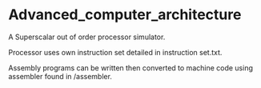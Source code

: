 # Advanced_computer_architecture

A Superscalar out of order processor simulator.

Processor uses own instruction set detailed in instruction set.txt.

Assembly programs can be written then converted to machine code using assembler
found in /assembler.
